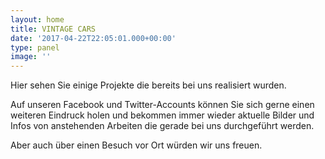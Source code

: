 ```yaml
---
layout: home
title: VINTAGE CARS
date: '2017-04-22T22:05:01.000+00:00'
type: panel
image: ''
---
```



Hier sehen Sie einige Projekte die bereits bei uns realisiert wurden.

Auf unseren Facebook und Twitter-Accounts können Sie sich gerne einen weiteren Eindruck holen und bekommen immer wieder aktuelle Bilder und Infos von anstehenden Arbeiten die gerade bei uns durchgeführt werden.

Aber auch über einen Besuch vor Ort würden wir uns freuen.
